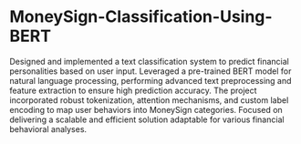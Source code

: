 # MoneySign-Classification-Using-BERT
Designed and implemented a text classification system to predict financial personalities based on user input. Leveraged a pre-trained BERT model for natural language processing, performing advanced text preprocessing and feature extraction to ensure high prediction accuracy. The project incorporated robust tokenization, attention mechanisms, and custom label encoding to map user behaviors into MoneySign categories. Focused on delivering a scalable and efficient solution adaptable for various financial behavioral analyses.
